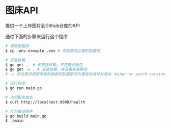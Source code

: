 # 图床API

提供一个上传图片到Github仓库的API

通过下面的步骤来运行这个程序 
```bash
# 填写配置项 
$ cp .env.exmaple .env # 然后修改必要的配置项 

# 安装依赖  
$ go get .  # 仅安装依赖，不更新依赖包  
$ go get -u . # 安装依赖，并且更新依赖包 
# -u 标志表示更新所有的依赖项到最新的次要版本或修补版本（minor or patch version）

# 运行程序 
$ go run main.go 

# 访问服务状态 
$ curl http://localhost:8000/health

# 打包编译程序 
$ go build main.go 
$ ./main
```